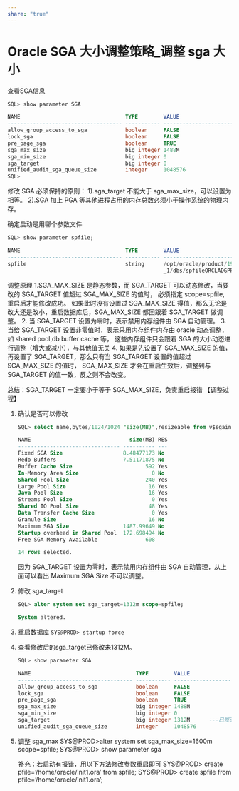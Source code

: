 ```yaml
---
share: "true"
---
```


# Oracle SGA 大小调整策略_调整 sga 大小

查看SGA信息

```sql
SQL> show parameter SGA

NAME                                 TYPE        VALUE
------------------------------------ ----------- ------------------------------
allow_group_access_to_sga            boolean     FALSE
lock_sga                             boolean     FALSE
pre_page_sga                         boolean     TRUE
sga_max_size                         big integer 1488M
sga_min_size                         big integer 0
sga_target                           big integer 0
unified_audit_sga_queue_size         integer     1048576
SQL>
```

修改 SGA 必须保持的原则：
1).sga_target 不能大于 sga_max_size，可以设置为相等。
2).SGA 加上 PGA 等其他进程占用的内存总数必须小于操作系统的物理内存。

确定启动是用哪个参数文件

```sql
SQL> show parameter spfile;

NAME                                 TYPE        VALUE
------------------------------------ ----------- ------------------------------
spfile                               string      /opt/oracle/product/19c/dbhome
                                                 _1/dbs/spfileORCLADGPRIM.ora
```

调整原理
1.SGA_MAX_SIZE 是静态参数，而 SGA_TARGET 可以动态修改，当要改的 SGA_TARGET 值超过 SGA_MAX_SIZE 的值时，
必须指定 scope=spfile, 重启后才能修改成功。
如果此时没有设置过 SGA_MAX_SIZE 得值，那么无论是改大还是改小，重启数据库后，SGA_MAX_SIZE 都回跟着 SGA_TARGET 做调整。
2. 当 SGA_TARGET 设置为零时，表示禁用内存组件由 SGA 自动管理。
3. 当给 SGA_TARGET 设置非零值时，表示采用内存组件内存由 oracle 动态调整，如 shared pool,db buffer cache 等，
这些内存组件只会跟着 SGA 的大小动态进行调整（增大或减小），与其他值无关
4. 如果是先设置了 SGA_MAX_SIZE 的值，再设置了 SGA_TARGET，那么只有当 SGA_TARGET 设置的值超过 SGA_MAX_SIZE 的值时，
SGA_MAX_SIZE 才会在重启生效后，调整到与 SGA_TARGET 的值一致，反之则不会改变。

总结：SGA_TARGET 一定要小于等于 SGA_MAX_SIZE，负责重启报错
【调整过程】

1. 确认是否可以修改

    ```sql
    SQL> select name,bytes/1024/1024 "size(MB)",resizeable from v$sgainfo;

    NAME                               size(MB) RES
    -------------------------------- ---------- ---
    Fixed SGA Size                   8.48477173 No
    Redo Buffers                     7.51171875 No
    Buffer Cache Size                       592 Yes
    In-Memory Area Size                       0 No
    Shared Pool Size                        240 Yes
    Large Pool Size                          16 Yes
    Java Pool Size                           16 Yes
    Streams Pool Size                         0 Yes
    Shared IO Pool Size                      48 Yes
    Data Transfer Cache Size                  0 Yes
    Granule Size                             16 No
    Maximum SGA Size                 1487.99649 No
    Startup overhead in Shared Pool  172.698494 No
    Free SGA Memory Available               608

    14 rows selected.
    ```
    因为 SGA_TARGET 设置为零时，表示禁用内存组件由 SGA 自动管理，从上面可以看出 Maximum SGA Size 不可以调整。
2. 修改 sga_target

    ```sql
    SQL> alter system set sga_target=1312m scope=spfile;

    System altered.
    ```
3. 重启数据库
    `SYS@PROD> startup force`​
4. 查看修改后的sga_target已修改未1312M。

    ```sql
    SQL> show parameter SGA

    NAME                                 TYPE        VALUE
    ------------------------------------ ----------- ------------------------------
    allow_group_access_to_sga            boolean     FALSE
    lock_sga                             boolean     FALSE
    pre_page_sga                         boolean     TRUE
    sga_max_size                         big integer 1488M
    sga_min_size                         big integer 0
    sga_target                           big integer 1312M		---已修改为1312M
    unified_audit_sga_queue_size         integer     1048576
    ```
5. 调整 sga_max
    SYS@PROD>alter system set sga_max_size=1600m scope=spfile;
    SYS@PROD> show parameter sga

    补充：若启动有报错，用以下方法修改参数重启即可
    SYS@PROD> create pfile=’/home/oracle/init1.ora’ from spfile;
    SYS@PROD> create spfile from pfile=’/home/oracle/init1.ora’;
